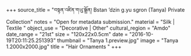 +++
source_title = "བསྟན་འཛིན་གཡུ་སྒྲྲོན། Bstan ’dzin g.yu sgron (Tanya) Private Collection"
notes = "Open for metadata submission."
material = "Silk | Textile "
object_use = "Decorative | Other"
cultural_region = "Amdo"
date_range = "21st"
size = "120x22x0.5cm"
date = "2016-10-19T20:11:25.251393"
thumbnail = "Tanya 1.preview.jpg"
image = "Tanya 1.2000x2000.jpg"
title = "Hair Ornaments "
+++
